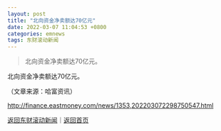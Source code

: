 ```yaml
---
layout: post
title: "北向资金净卖额达70亿元"
date: 2022-03-07 11:04:53 +0800
categories: emnews
tags: 东财滚动新闻
---
```

> 北向资金净卖额达70亿元。

<p>北向资金净卖额达70亿元。</p><p class="em_media">（文章来源：哈富资讯）</p>

<http://finance.eastmoney.com/news/1353,202203072298750547.html>

[返回东财滚动新闻](//finews.withounder.com/emnews/)｜[返回首页](//finews.withounder.com/)